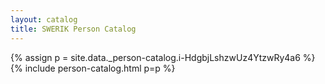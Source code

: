 ```yaml
---
layout: catalog
title: SWERIK Person Catalog
---
```

{% assign p = site.data._person-catalog.i-HdgbjLshzwUz4YtzwRy4a6 %}
{% include person-catalog.html p=p %}


